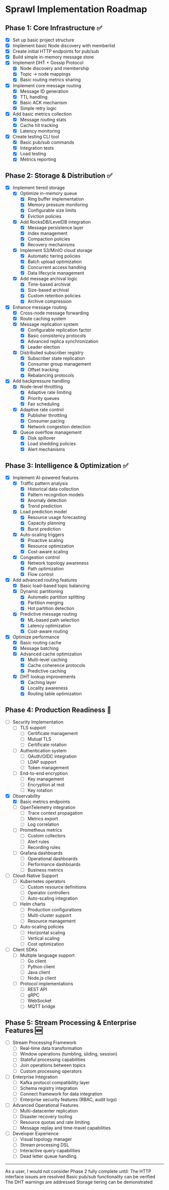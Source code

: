 # Sprawl Implementation Roadmap

## Phase 1: Core Infrastructure ✅
- [x] Set up basic project structure
- [x] Implement basic Node discovery with memberlist
- [x] Create initial HTTP endpoints for pub/sub
- [x] Build simple in-memory message store
- [x] Implement DHT + Gossip Protocol
  - [x] Node discovery and membership
  - [x] Topic → node mappings
  - [x] Basic routing metrics sharing
- [x] Implement core message routing
  - [x] Message ID generation
  - [x] TTL handling
  - [x] Basic ACK mechanism
  - [x] Simple retry logic
- [x] Add basic metrics collection
  - [x] Message routing stats
  - [x] Cache hit tracking
  - [x] Latency monitoring
- [x] Create testing CLI tool
  - [x] Basic pub/sub commands
  - [x] Integration tests
  - [x] Load testing
  - [x] Metrics reporting

## Phase 2: Storage & Distribution ✅
- [x] Implement tiered storage
  - [x] Optimize in-memory queue
    - [x] Ring buffer implementation
    - [x] Memory pressure monitoring
    - [x] Configurable size limits
    - [x] Eviction policies
  - [x] Add RocksDB/LevelDB integration
    - [x] Message persistence layer
    - [x] Index management
    - [x] Compaction policies
    - [x] Recovery mechanisms
  - [x] Implement S3/MinIO cloud storage
    - [x] Automatic tiering policies
    - [x] Batch upload optimization
    - [x] Concurrent access handling
    - [x] Data lifecycle management
  - [x] Add message archival logic
    - [x] Time-based archival
    - [x] Size-based archival
    - [x] Custom retention policies
    - [x] Archive compression
- [x] Enhance message routing
  - [x] Cross-node message forwarding
  - [x] Route caching system
  - [x] Message replication system
    - [x] Configurable replication factor
    - [x] Basic consistency protocols
    - [x] Advanced replica synchronization
    - [x] Leader election
  - [x] Distributed subscriber registry
    - [x] Subscriber state replication
    - [x] Consumer group management
    - [x] Offset tracking
    - [x] Rebalancing protocols
- [x] Add backpressure handling
  - [x] Node-level throttling
    - [x] Adaptive rate limiting
    - [x] Priority queues
    - [x] Fair scheduling
  - [x] Adaptive rate control
    - [x] Publisher throttling
    - [x] Consumer pacing
    - [x] Network congestion detection
  - [x] Queue overflow management
    - [x] Disk spillover
    - [x] Load shedding policies
    - [x] Alert mechanisms

## Phase 3: Intelligence & Optimization ✅
- [x] Implement AI-powered features
  - [x] Traffic pattern analysis
    - [x] Historical data collection
    - [x] Pattern recognition models
    - [x] Anomaly detection
    - [x] Trend prediction
  - [x] Load prediction model
    - [x] Resource usage forecasting
    - [x] Capacity planning
    - [x] Burst prediction
  - [x] Auto-scaling triggers
    - [x] Proactive scaling
    - [x] Resource optimization
    - [x] Cost-aware scaling
  - [x] Congestion control
    - [x] Network topology awareness
    - [x] Path optimization
    - [x] Flow control
- [x] Add advanced routing features
  - [x] Basic load-based topic balancing
  - [x] Dynamic partitioning
    - [x] Automatic partition splitting
    - [x] Partition merging
    - [x] Hot partition detection
  - [x] Predictive message routing
    - [x] ML-based path selection
    - [x] Latency optimization
    - [x] Cost-aware routing
- [x] Optimize performance
  - [x] Basic routing cache
  - [x] Message batching
  - [x] Advanced cache optimization
    - [x] Multi-level caching
    - [x] Cache coherence protocols
    - [x] Predictive caching
  - [x] DHT lookup improvements
    - [x] Caching layer
    - [x] Locality awareness
    - [x] Routing table optimization

## Phase 4: Production Readiness 🔄
- [ ] Security Implementation
  - [ ] TLS support
    - [ ] Certificate management
    - [ ] Mutual TLS
    - [ ] Certificate rotation
  - [ ] Authentication system
    - [ ] OAuth/OIDC integration
    - [ ] LDAP support
    - [ ] Token management
  - [ ] End-to-end encryption
    - [ ] Key management
    - [ ] Encryption at rest
    - [ ] Key rotation
- [x] Observability
  - [x] Basic metrics endpoints
  - [ ] OpenTelemetry integration
    - [ ] Trace context propagation
    - [ ] Metrics export
    - [ ] Log correlation
  - [ ] Prometheus metrics
    - [ ] Custom collectors
    - [ ] Alert rules
    - [ ] Recording rules
  - [ ] Grafana dashboards
    - [ ] Operational dashboards
    - [ ] Performance dashboards
    - [ ] Business metrics
- [ ] Cloud-Native Support
  - [ ] Kubernetes operators
    - [ ] Custom resource definitions
    - [ ] Operator controllers
    - [ ] Auto-scaling integration
  - [ ] Helm charts
    - [ ] Production configurations
    - [ ] Multi-cluster support
    - [ ] Resource management
  - [ ] Auto-scaling policies
    - [ ] Horizontal scaling
    - [ ] Vertical scaling
    - [ ] Cost optimization
- [ ] Client SDKs
  - [ ] Multiple language support
    - [ ] Go client
    - [ ] Python client
    - [ ] Java client
    - [ ] Node.js client
  - [ ] Protocol implementations
    - [ ] REST API
    - [ ] gRPC
    - [ ] WebSocket
    - [ ] MQTT bridge

## Phase 5: Stream Processing & Enterprise Features 🆕
- [ ] Stream Processing Framework
  - [ ] Real-time data transformation
  - [ ] Window operations (tumbling, sliding, session)
  - [ ] Stateful processing capabilities
  - [ ] Join operations between topics
  - [ ] Custom processing operators
- [ ] Enterprise Integration
  - [ ] Kafka protocol compatibility layer
  - [ ] Schema registry integration
  - [ ] Connect framework for data integration
  - [ ] Enterprise security features (RBAC, audit logs)
- [ ] Advanced Operational Features
  - [ ] Multi-datacenter replication
  - [ ] Disaster recovery tooling
  - [ ] Resource quotas and rate limiting
  - [ ] Message replay and time-travel capabilities
- [ ] Developer Experience
  - [ ] Visual topology manager
  - [ ] Stream processing DSL
  - [ ] Interactive query capabilities
  - [ ] Dead letter queue handling
---

As a user, I would not consider Phase 2 fully complete until:
The HTTP interface issues are resolved
Basic pub/sub functionality can be verified
The DHT warnings are addressed
Storage tiering can be demonstrated